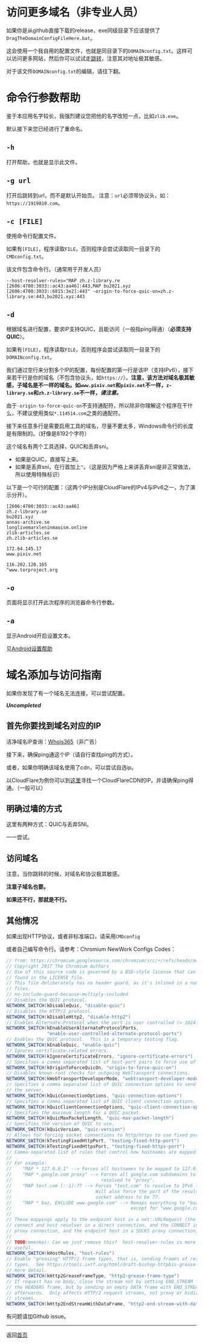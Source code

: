 # 访问更多域名（非专业人员）

如果你是从github直接下载的release，exe同级目录下应该提供了`DragTheDomainConfigFileHere.bat`。

这会使用一个我自用的配置文件，也就是同目录下的`DOMAINconfig.txt`。这样可以访问更多网站，然后你可以试试走[跳转](./jumper.html)，注意其对地址极其敏感。

对于该文件`DOMAINconfig.txt`的编辑，请往下翻。

# 命令行参数帮助

鉴于本应用名字较长，我强烈建议您把他的名字改短一点，比如`zlib.exe`。

默认接下来您已经进行了重命名。

## `-h`

打开帮助，也就是显示此文件。

## `-g url`

打开后跳转到url，而不是默认开始页。
注意：`url`必须带协议头，如：`https://1919810.com`。

## `-c [FILE]`

使用命令行配置文件。

如果有`[FILE]`，程序读取`FILE`，否则程序会尝试读取同一目录下的`CMDconfig.txt`。

该文件包含命令行。（通常用于开发人员）

```text
--host-resolver-rules="MAP zh.z-library.re [2606:4700:3033::ac43:aa46]:443,MAP bu2021.xyz [2606:4700:3033::6815:3e2]:443" -origin-to-force-quic-on=zh.z-library.se:443,bu2021.xyz:443
```

## `-d`

根据域名进行配置，要求IP支持QUIC，且能访问（一般指ping得通）（**必须支持QUIC**）。

如果有`[FILE]`，程序读取`FILE`，否则程序会尝试读取同一目录下的`DOMAINconfig.txt`。

我们通过空行来分割多个IP的配置，每份配置的第一行是该IP（支持IPv6），接下来若干行是你的域名（不包含协议头，如`https://`）。**注意，该方法对域名极其敏感，子域名是不一样的域名。如`www.pixiv.net`和`pixiv.net`不一样，`z-library.se`和`zh.z-library.se`不一样，*请注意。***

由于`-origin-to-force-quic-on`不支持通配符，所以除非你理解这个程序在干什么，不建议使用类似`*.114514.com`之类的通配符。

接下来任意多行是需要启用工具的域名，尽量不要太多，Windows命令行的长度是有限制的。（好像是$8192$个字符）

这个域名有两个工具选择，QUIC和丢弃sni。

+ 如果是QUIC，直接写上来。
+ 如果是丢弃sni，在行首加上`^`。（这是因为严格上来讲丢弃sni是非正常做法，所以使用特殊标识）

以下是一个可行的配置：（这两个IP分别是CloudFlare的IPv4与IPv6之一，为了演示分开）。

```plaintext
[2606:4700:3033::ac43:aa46]
zh.z-library.se
bu2021.xyz
annas-archive.se
longlivemarxleninmaoism.online
zlib-articles.se
zh.zlib-articles.se

172.64.145.17
www.pixiv.net

116.202.120.165
^www.torproject.org
```

## `-o`

页面将显示打开此次程序的浏览器命令行参数。

## `-a`

显示Android开启设置文本。

见[Android设置帮助](./android.html)

# 域名添加与访问指南

如果你发现了有一个域名无法连接，可以尝试配置。

***Uncompleted***

## 首先你要找到域名对应的IP

洁净域名IP查询：[Whois365](https://www.whois365.com/)（非广告）

接下来，确保ping通这个IP（请自行查找ping的方式）。

或者，如果你明确该域名使用了cdn，可以尝试自选ip。

以CloudFlare为例你可以到[这里](https://www.cloudflare-cn.com/ips/)寻找一个CloudFlareCDN的IP。并请确保ping得通。（一般可以）

## 明确过墙的方式

这里有两种方式：QUIC与丢弃SNI。

一一尝试。

## 访问域名

注意，当你跳转的时候，对域名和协议极其敏感。

**注意子域名也要。**

**如果还不行，那就是不行。**

## 其他情况

如果出现HTTP协议，或者非标准端口，请采用`CMDconfig`

或者自己编写命令行。请参考：Chromium NewWork Configs Codes：

```java
// from: https://chromium.googlesource.com/chromium/src/+/refs/heads/main/components/network_session_configurator/common/network_switch_list.h
// Copyright 2017 The Chromium Authors
// Use of this source code is governed by a BSD-style license that can be
// found in the LICENSE file.
// This file deliberately has no header guard, as it's inlined in a number of
// files.
// no-include-guard-because-multiply-included
// Disables the QUIC protocol.
NETWORK_SWITCH(kDisableQuic, "disable-quic")
// Disables the HTTP/2 protocol.
NETWORK_SWITCH(kDisableHttp2, "disable-http2")
// Enables Alternate-Protocol when the port is user controlled (> 1024).
NETWORK_SWITCH(kEnableUserAlternateProtocolPorts,
               "enable-user-controlled-alternate-protocol-ports")
// Enables the QUIC protocol.  This is a temporary testing flag.
NETWORK_SWITCH(kEnableQuic, "enable-quic")
// Ignores certificate-related errors.
NETWORK_SWITCH(kIgnoreCertificateErrors, "ignore-certificate-errors")
// Specifies a comma separated list of host-port pairs to force use of QUIC on.
NETWORK_SWITCH(kOriginToForceQuicOn, "origin-to-force-quic-on")
// Disables known-root checks for outgoing WebTransport connections.
NETWORK_SWITCH(kWebTransportDeveloperMode, "webtransport-developer-mode")
// Specifies a comma separated list of QUIC connection options to send to
// the server.
NETWORK_SWITCH(kQuicConnectionOptions, "quic-connection-options")
// Specifies a comma separated list of QUIC client connection options.
NETWORK_SWITCH(kQuicClientConnectionOptions, "quic-client-connection-options")
// Specifies the maximum length for a QUIC packet.
NETWORK_SWITCH(kQuicMaxPacketLength, "quic-max-packet-length")
// Specifies the version of QUIC to use.
NETWORK_SWITCH(kQuicVersion, "quic-version")
// Allows for forcing socket connections to http/https to use fixed ports.
NETWORK_SWITCH(kTestingFixedHttpPort, "testing-fixed-http-port")
NETWORK_SWITCH(kTestingFixedHttpsPort, "testing-fixed-https-port")
// Comma-separated list of rules that control how hostnames are mapped.
//
// For example:
//    "MAP * 127.0.0.1" --> Forces all hostnames to be mapped to 127.0.0.1
//    "MAP *.google.com proxy" --> Forces all google.com subdomains to be
//                                 resolved to "proxy".
//    "MAP test.com [::1]:77 --> Forces "test.com" to resolve to IPv6 loopback.
//                               Will also force the port of the resulting
//                               socket address to be 77.
//    "MAP * baz, EXCLUDE www.google.com" --> Remaps everything to "baz",
//                                            except for "www.google.com".
//
// These mappings apply to the endpoint host in a net::URLRequest (the TCP
// connect and host resolver in a direct connection, and the CONNECT in an http
// proxy connection, and the endpoint host in a SOCKS proxy connection).
//
// TODO(mmenke): Can we just remove this?  host-resolver-rules is more generally
// useful.
NETWORK_SWITCH(kHostRules, "host-rules")
// Enable "greasing" HTTP/2 frame types, that is, sending frames of reserved
// types.  See https://tools.ietf.org/html/draft-bishop-httpbis-grease-00 for
// more detail.
NETWORK_SWITCH(kHttp2GreaseFrameType, "http2-grease-frame-type")
// If request has no body, close the stream not by setting END_STREAM flag on
// the HEADERS frame, but by sending an empty DATA frame with END_STREAM
// afterwards.  Only affects HTTP/2 request streams, not proxy or bidirectional
// streams.
NETWORK_SWITCH(kHttp2EndStreamWithDataFrame, "http2-end-stream-with-data-frame")
```

有问题请加Github issue。

---

返回[首页](./index.html)
